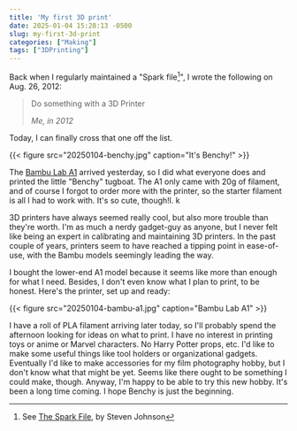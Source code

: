```yaml
---
title: 'My first 3D print'
date: 2025-01-04 15:28:13 -0500
slug: my-first-3d-print
categories: ["Making"]
tags: ["3DPrinting"]
---
```



Back when I regularly maintained a "Spark file[^1]", I wrote the following on Aug. 26, 2012:

> Do something with a 3D Printer 
> 
> <cite>Me, in 2012</cite>

Today, I can finally cross that one off the list.

{{< figure src="20250104-benchy.jpg" caption="It's Benchy!" >}}

The [Bambu Lab A1](https://bambulab.com/en-au/a1) arrived yesterday, so I did what everyone does and printed the little "Benchy" tugboat. The A1 only came with 20g of filament, and of course I forgot to order more with the printer, so the starter filament is all I had to work with. It's so cute, though!l. k

3D printers have always seemed really cool, but also more trouble than they're worth. I'm as much a nerdy gadget-guy as anyone, but I never felt like being an expert in calibrating and maintaining 3D printers. In the past couple of years, printers seem to have reached a tipping point in ease-of-use, with the Bambu models seemingly leading the way.

I bought the lower-end A1 model because it seems like more than enough for what I need. Besides, I don't even know what I plan to print, to be honest. Here's the printer, set up and ready:

{{< figure src="20250104-bambu-a1.jpg" caption="Bambu Lab A1" >}}

I have a roll of PLA filament arriving later today, so I'll probably spend the afternoon looking for ideas on what to print. I have no interest in printing toys or anime or Marvel characters. No Harry Potter props, etc. I'd like to make some useful things like tool holders or organizational gadgets. Eventually I'd like to make accessories for my film photography hobby, but I don't know what that might be yet. Seems like there ought to be something I could make, though.
Anyway, I'm happy to be able to try this new hobby. It's been a long time coming. I hope Benchy is just the beginning.

[^1]: See [The Spark File](https://medium.com/the-writers-room/the-spark-file-8d6e7df7ae58), by Steven Johnson
